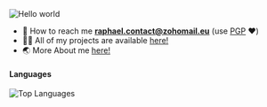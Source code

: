 <img src="https://github.com/user-attachments/assets/787b8b02-bb86-497d-afe6-78f60564a422" alt="Hello world">

- 📧 How to reach me **[raphael.contact@zohomail.eu](mailto:raphael.contact@zohomail.eu)** (use [PGP](https://keys.openpgp.org/search?q=raphael.contact%40zohomail.eu) ❤️)
- 👨‍💻 All of my projects are available [here!](https://github.com/cookie0o?tab=repositories)   
- 🌏 More About me [here!](https://cookie0o.github.io/personal-website/)  

#### Languages

![Top Languages](https://github-readme-stats.vercel.app/api/top-langs/?username=cookie0o&layout=donut&theme=transparent&hide_title=true&hide_border=true)
